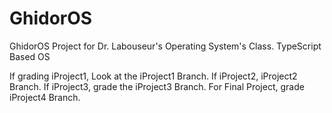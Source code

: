 # GhidorOS
GhidorOS Project for Dr. Labouseur's Operating System's Class. 
TypeScript Based OS 

If grading iProject1, Look at the iProject1 Branch. 
If iProject2, iProject2 Branch. 
If iProject3, grade the iProject3 Branch. 
For Final Project, grade iProject4 Branch.
